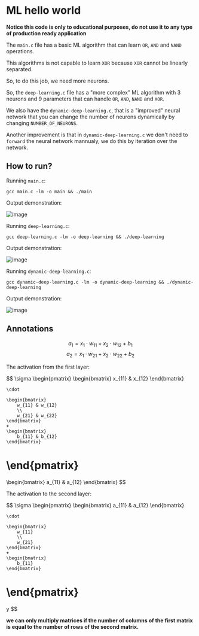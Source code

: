 # ML hello world

**Notice this code is only to educational purposes, do not use it to any type of production ready application**

The `main.c` file has a basic ML algorithm that can learn `OR`, `AND` and `NAND` operations.

This algorithms is not capable to learn `XOR` because `XOR` cannot be linearly separated.

So, to do this job, we need more neurons.

So, the `deep-learning.c` file has a "more complex" ML algorithm with 3 neurons and 9 parameters that can handle `OR`, `AND`, `NAND` and `XOR`.

We also have the `dynamic-deep-learning.c`, that is a "improved" neural network that you can change the number of neurons dynamically by changing `NUMBER_OF_NEURONS`.

Another improvement is that in `dynamic-deep-learning.c` we don't need to `forward` the neural network mannualy, we do this by iteration over the network.

## How to run?

Running `main.c`:

```shell
gcc main.c -lm -o main && ./main
```

Output demonstration:

![image](https://github.com/marcos-venicius/ML-hello-world/assets/94018427/5d0aef19-9439-4717-9147-9aea26b308c2)

Running `deep-learning.c`:

```shell
gcc deep-learning.c -lm -o deep-learning && ./deep-learning
```

Output demonstration:

![image](https://github.com/marcos-venicius/ML-hello-world/assets/94018427/80b88e85-910c-4c4f-bfbe-528f66eb1776)

Running `dynamic-deep-learning.c`:

```shell
gcc dynamic-deep-learning.c -lm -o dynamic-deep-learning && ./dynamic-deep-learning
```

Output demonstration:

![image](https://github.com/marcos-venicius/ML-hello-world/assets/94018427/5cbb37f5-9b5f-4eaa-ac1a-cb9c8576c3ca)

## Annotations

$$a_1 = x_1 \cdot w_{11} + x_2 \cdot w_{12} + b_1$$
$$a_2 = x_1 \cdot w_{21} + x_2 \cdot w_{22} + b_2$$

The activation from the first layer:

$$
\sigma
\begin{pmatrix}
    \begin{bmatrix}
        x_{11} & x_{12}
    \end{bmatrix}

    \cdot

    \begin{bmatrix}
        w_{11} & w_{12}
        \\
        w_{21} & w_{22}
    \end{bmatrix}
    +
    \begin{bmatrix}
        b_{11} & b_{12}
    \end{bmatrix}
\end{pmatrix}
=
\begin{bmatrix}
    a_{11} & a_{12}
\end{bmatrix}
$$

The activation to the second layer:

$$
\sigma
\begin{pmatrix}
    \begin{bmatrix}
        a_{11} & a_{12}
    \end{bmatrix}

    \cdot

    \begin{bmatrix}
        w_{11}
        \\
        w_{21}
    \end{bmatrix}
    +
    \begin{bmatrix}
        b_{11}
    \end{bmatrix}
\end{pmatrix}
=
y
$$

**we can only multiply matrices if the number of columns of the first matrix is equal to the number of rows of the second matrix.**
